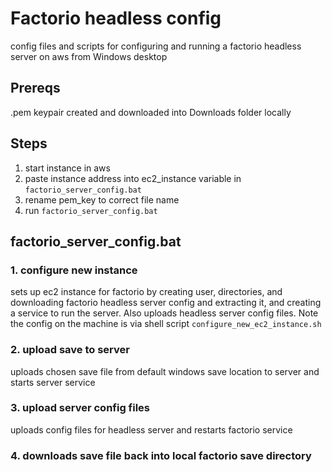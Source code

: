 # Factorio headless config
 config files and scripts for configuring and running a factorio headless server on aws from Windows desktop
 
 ## Prereqs
 .pem keypair created and downloaded into Downloads folder locally

 ## Steps
 1. start instance in aws
 2. paste instance address into ec2_instance variable in `factorio_server_config.bat`
 3. rename pem_key to correct file name
 4. run `factorio_server_config.bat`

## factorio_server_config.bat
### 1. configure new instance
sets up ec2 instance for factorio by creating user, directories, and downloading factorio headless server config and extracting it, and creating a service to run the server.  Also uploads headless server config files.  Note the config on the machine is via shell script `configure_new_ec2_instance.sh`
### 2. upload save to server
uploads chosen save file from default windows save location to server and starts server service
### 3. upload server config files
uploads config files for headless server and restarts factorio service
### 4. downloads save file back into local factorio save directory

